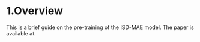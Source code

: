 # 1.Overview
This is a brief guide on the pre-training of the ISD-MAE model. The paper is available at.
